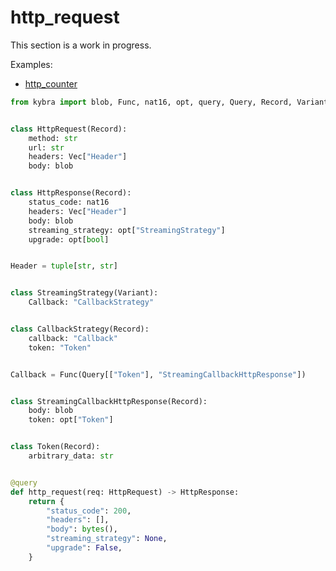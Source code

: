 # http_request

This section is a work in progress.

Examples:

-   [http_counter](https://github.com/demergent-labs/kybra/tree/main/examples/motoko_examples/http_counter)

```python
from kybra import blob, Func, nat16, opt, query, Query, Record, Variant, Vec


class HttpRequest(Record):
    method: str
    url: str
    headers: Vec["Header"]
    body: blob


class HttpResponse(Record):
    status_code: nat16
    headers: Vec["Header"]
    body: blob
    streaming_strategy: opt["StreamingStrategy"]
    upgrade: opt[bool]


Header = tuple[str, str]


class StreamingStrategy(Variant):
    Callback: "CallbackStrategy"


class CallbackStrategy(Record):
    callback: "Callback"
    token: "Token"


Callback = Func(Query[["Token"], "StreamingCallbackHttpResponse"])


class StreamingCallbackHttpResponse(Record):
    body: blob
    token: opt["Token"]


class Token(Record):
    arbitrary_data: str


@query
def http_request(req: HttpRequest) -> HttpResponse:
    return {
        "status_code": 200,
        "headers": [],
        "body": bytes(),
        "streaming_strategy": None,
        "upgrade": False,
    }
```
